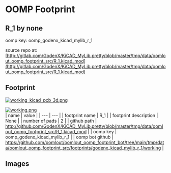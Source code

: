 # OOMP Footprint  
## R_1  by none  
  
oomp key: oomp_godenx_kicad_mylib_r_1  
  
source repo at: [http://gitlab.com/GodenX/KiCAD_MyLib.pretty/blob/master/tmp/data/oomlout_oomp_footprint_src/R_1.kicad_mod](http://gitlab.com/GodenX/KiCAD_MyLib.pretty/blob/master/tmp/data/oomlout_oomp_footprint_src/R_1.kicad_mod)  
## Footprint  
  
[![working_kicad_pcb_3d.png](working_kicad_pcb_3d_600.png)](working_kicad_pcb_3d.png)  
  
[![working.png](working_600.png)](working.png)  
| name | value | 
| --- | --- | 
| footprint name | R_1 | 
| footprint description | None | 
| number of pads | 2 | 
| github path | http://github.com/GodenX/KiCAD_MyLib.pretty/blob/master/tmp/data/oomlout_oomp_footprint_src/R_1.kicad_mod | 
| oomp key | oomp_godenx_kicad_mylib_r_1 | 
| oomp bot github | https://github.com/oomlout/oomlout_oomp_footprint_bot/tree/main/tmp/data/oomlout_oomp_footprint_src/footprints/godenx_kicad_mylib_r_1/working | 
## Images  
